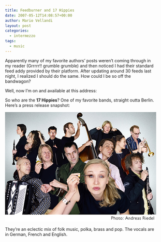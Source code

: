```yaml
---
title: Feedburner and 17 Hippies
date: 2007-05-12T14:08:57+00:00
author: Mario Vellandi
layout: post
categories:
  - intermezzo
tags:
  - music
---
```

Apparently many of my favorite authors&#8217; posts weren&#8217;t coming through in my reader (Grrrrr!! grumble grumble) and then noticed I had their standard feed addy provided by their platform. After updating around 30 feeds last night, I realized I should do the same. How could I be so off the bandwagon?

Well, now I&#8217;m on and available at this address:

So who are the **17 Hippies**? One of my favorite bands, straight outta Berlin. Here&#8217;s a press release snapshot:

<img src="../wp-content/uploads/2008/03/17hippies.jpg" />

They&#8217;re an eclectic mix of folk music, polka, brass and pop. The vocals are in German, French and English.
